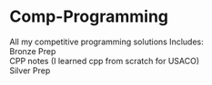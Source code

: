 # Comp-Programming
All my competitive programming solutions
Includes:
<br> Bronze Prep
<br> CPP notes (I learned cpp from scratch for USACO)
<br> Silver Prep
